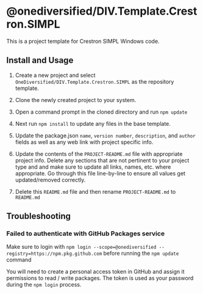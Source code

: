 # @onediversified/DIV.Template.Crestron.SIMPL

This is a project template for Crestron SIMPL Windows code.

## Install and Usage

1. Create a new project and select `OneDiversified/DIV.Template.Crestron.SIMPL` as the repository template. 

2. Clone the newly created project to your system.

3. Open a command prompt in the cloned directory and run `npm update`

4. Next run `npm install` to update any files in the base template.

5. Update the package.json `name`, `version number`, `description`, and `author` fields as well as any web link with project specific info.

6. Update the contents of the `PROJECT-README.md` file with appropriate project info. Delete any sections that are not pertinent to your project type and and make sure to update all links, names, etc. where appropriate. Go through this file line-by-line to ensure all values get updated/removed correctly.

7. Delete this `README.md` file and then rename `PROJECT-README.md` to `README.md`

## Troubleshooting

### Failed to authenticate with GitHub Packages service

Make sure to login with `npm login --scope=@onediversified --registry=https://npm.pkg.github.com` before running the `npm update` command

You will need to create a personal access token in GitHub and assign it permissions to read / write packages. The token is used as your password during the `npm login` process.